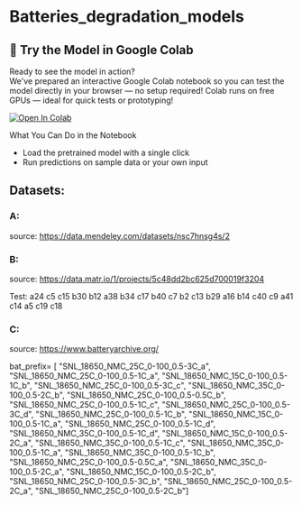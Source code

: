# Batteries_degradation_models

## 🚀 Try the Model in Google Colab

Ready to see the model in action?  
We've prepared an interactive Google Colab notebook so you can test the model directly in your browser — no setup required!
Colab runs on free GPUs — ideal for quick tests or prototyping!

[![Open In Colab](https://colab.research.google.com/assets/colab-badge.svg)](https://colab.research.google.com/drive/1cLtMFKHxoOIuThxJUe3yg8qfUuLt6xFW?usp=sharing)

What You Can Do in the Notebook
- Load the pretrained model with a single click
- Run predictions on sample data or your own input

 


## Datasets:
### A:

source: https://data.mendeley.com/datasets/nsc7hnsg4s/2

### B:
source: https://data.matr.io/1/projects/5c48dd2bc625d700019f3204

Test: a24
c5
c15
b30
b12
a38
b34
c17
b40
c7
b2
c13
b29
a16
b14
c40
c9
a41
c14
a5
c19
c18

### C: 

source: https://www.batteryarchive.org/

bat_prefix= [
"SNL_18650_NMC_25C_0-100_0.5-3C_a", 
"SNL_18650_NMC_25C_0-100_0.5-1C_a", 
"SNL_18650_NMC_15C_0-100_0.5-1C_b", 
"SNL_18650_NMC_25C_0-100_0.5-3C_c", 
"SNL_18650_NMC_35C_0-100_0.5-2C_b", 
"SNL_18650_NMC_25C_0-100_0.5-0.5C_b", 
"SNL_18650_NMC_25C_0-100_0.5-1C_c", 
"SNL_18650_NMC_25C_0-100_0.5-3C_d", 
"SNL_18650_NMC_25C_0-100_0.5-1C_b", 
"SNL_18650_NMC_15C_0-100_0.5-1C_a", 
"SNL_18650_NMC_25C_0-100_0.5-1C_d", 
"SNL_18650_NMC_35C_0-100_0.5-1C_d", 
"SNL_18650_NMC_15C_0-100_0.5-2C_a", 
"SNL_18650_NMC_35C_0-100_0.5-1C_c", 
"SNL_18650_NMC_35C_0-100_0.5-1C_a", 
"SNL_18650_NMC_35C_0-100_0.5-1C_b", 
"SNL_18650_NMC_25C_0-100_0.5-0.5C_a", 
"SNL_18650_NMC_35C_0-100_0.5-2C_a", 
"SNL_18650_NMC_15C_0-100_0.5-2C_b", 
"SNL_18650_NMC_25C_0-100_0.5-3C_b", 
"SNL_18650_NMC_25C_0-100_0.5-2C_a", 
"SNL_18650_NMC_25C_0-100_0.5-2C_b"]
